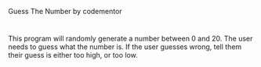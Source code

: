 Guess The Number by codementor
#
This program will randomly generate
a number between 0 and 20. The user needs to guess what 
the number is. If the user guesses wrong, tell them 
their guess is either too high, or too low. 

